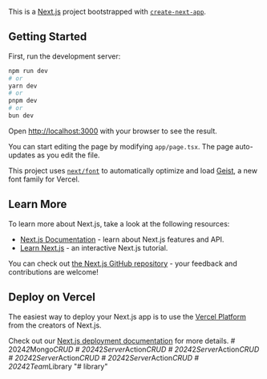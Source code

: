 This is a [Next.js](https://nextjs.org) project bootstrapped with [`create-next-app`](https://nextjs.org/docs/app/api-reference/cli/create-next-app).

## Getting Started

First, run the development server:

```bash
npm run dev
# or
yarn dev
# or
pnpm dev
# or
bun dev
```

Open [http://localhost:3000](http://localhost:3000) with your browser to see the result.

You can start editing the page by modifying `app/page.tsx`. The page auto-updates as you edit the file.

This project uses [`next/font`](https://nextjs.org/docs/app/building-your-application/optimizing/fonts) to automatically optimize and load [Geist](https://vercel.com/font), a new font family for Vercel.

## Learn More

To learn more about Next.js, take a look at the following resources:

- [Next.js Documentation](https://nextjs.org/docs) - learn about Next.js features and API.
- [Learn Next.js](https://nextjs.org/learn) - an interactive Next.js tutorial.

You can check out [the Next.js GitHub repository](https://github.com/vercel/next.js) - your feedback and contributions are welcome!

## Deploy on Vercel

The easiest way to deploy your Next.js app is to use the [Vercel Platform](https://vercel.com/new?utm_medium=default-template&filter=next.js&utm_source=create-next-app&utm_campaign=create-next-app-readme) from the creators of Next.js.

Check out our [Next.js deployment documentation](https://nextjs.org/docs/app/building-your-application/deploying) for more details.
#   2 0 2 4 _ 2 _ M o n g o _ C R U D  
 #   2 0 2 4 _ 2 _ S e r v e r _ A c t i o n _ C R U D  
 #   2 0 2 4 _ 2 _ S e r v e r _ A c t i o n _ C R U D  
 #   2 0 2 4 _ 2 _ S e r v e r _ A c t i o n _ C R U D  
 #   2 0 2 4 _ 2 _ S e r v e r _ A c t i o n _ C R U D  
 #   2 0 2 4 _ 2 _ T e a m _ L i b r a r y  
 "# library" 
